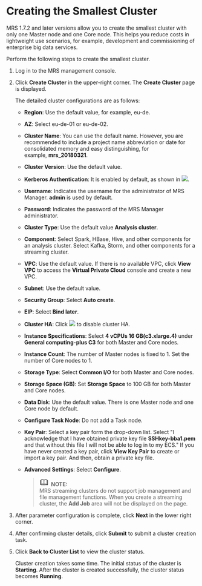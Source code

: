 # Creating the Smallest Cluster<a name="EN-US_TOPIC_0127245533"></a>

MRS 1.7.2 and later versions allow you to create the smallest cluster with only one Master node and one Core node. This helps you reduce costs in lightweight use scenarios, for example, development and commissioning of enterprise big data services.

Perform the following steps to create the smallest cluster.

1.  Log in to the MRS management console.
2.  Click  **Create Cluster** in the upper-right corner. The **Create Cluster**  page is displayed.

    The detailed cluster configurations are as follows:

    -   **Region**: Use the default value, for example, eu-de.
    -   **AZ**: Select eu-de-01 or eu-de-02.
    -   **Cluster Name**: You can use the default name. However, you are recommended to include a project name abbreviation or date for consolidated memory and easy distinguishing, for example, **mrs\_20180321**.
    -   **Cluster Version**: Use the default value.
    -   **Kerberos Authentication**: It is enabled by default, as shown in ![](figures/wwx437827-中软基础平台部-datasight-image-2684cf81-d351-4504-ae1a-2fb70826e877-20.png).
    -   **Username**: Indicates the username for the administrator of MRS Manager.  **admin**  is used by default.
    -   **Password**: Indicates the password of the MRS Manager administrator.
    -   **Cluster Type**: Use the default value **Analysis cluster**.
    -   **Component**: Select Spark, HBase, Hive, and other components for an analysis cluster. Select Kafka, Storm, and other components for a streaming cluster.
    -   **VPC**: Use the default value. If there is no available VPC, click **View VPC** to access the **Virtual Private Cloud**  console and create a new VPC.
    -   **Subnet**: Use the default value.
    -   **Security Group**: Select  **Auto create**.
    -   **EIP**: Select  **Bind later**.
    -   **Cluster HA**: Click ![](figures/wwx437827-中软基础平台部-datasight-image-2684cf81-d351-4504-ae1a-2fb70826e877-21.png)  to disable cluster HA.
    -   **Instance Specifications**: Select  ****4 vCPUs 16 GB\(c3.xlarge.4\)****  under  **General computing-plus C3**  for both Master and Core nodes.
    -   **Instance Count**: The number of Master nodes is fixed to 1. Set the number of Core nodes to 1.
    -   **Storage Type**: Select **Common I/O**  for both Master and Core nodes.
    -   **Storage Space \(GB\)**: Set **Storage Space**  to 100 GB for both Master and Core nodes.
    -   **Data Disk**: Use the default value. There is one Master node and one Core node by default.
    -   ****Configure**  Task Node**: Do not add a Task node.
    -   **Key Pair**: Select a key pair form the drop-down list. Select "I acknowledge that I have obtained private key file **SSHkey-bba1.pem**  and that without this file I will not be able to log in to my ECS." If you have never created a key pair, click **View Key Pair**  to create or import a key pair. And then, obtain a private key file.
    -   **Advanced Settings**: Select **Configure**.

        >![](public_sys-resources/icon-note.gif) **NOTE:**   
        >MRS streaming clusters do not support job management and file management functions. When you create a streaming cluster, the  **Add Job**  area will not be displayed on the page.  


3.  After parameter configuration is complete, click  ****Next****  in the lower right corner.
4.  After confirming cluster details, click  **Submit**  to submit a cluster creation task.
5.  Click  **Back to Cluster List**  to view the cluster status.

    Cluster creation takes some time. The initial status of the cluster is  **Starting**. After the cluster is created successfully, the cluster status becomes **Running**.


